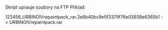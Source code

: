 Skript uprauje soubory na FTP
Příklad:

123456_URBINOIVrepaintpack_rar.2e8b40bc9e5f3379f76e03939e6365b1 -> URBINOIVrepaintpack.rar
